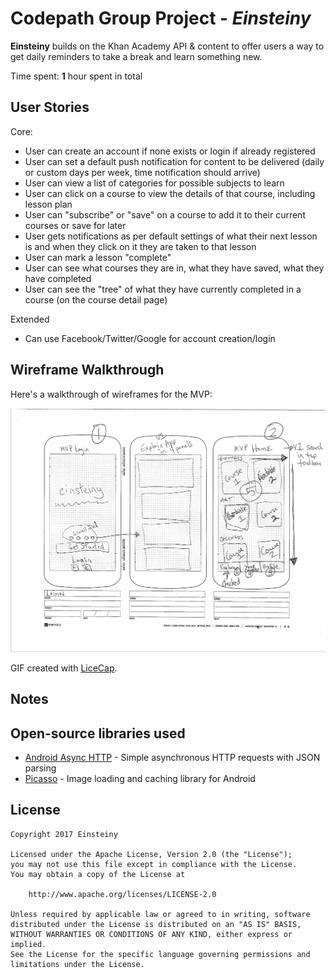# Codepath Group Project - *Einsteiny*

**Einsteiny** builds on the Khan Academy API & content to offer users a way to get daily reminders to take a break and learn something new.

Time spent: **1** hour spent in total

## User Stories

Core:
* User can create an account if none exists or login if already registered
* User can set a default push notification for content to be delivered (daily or custom days per week, time notification should arrive)
* User can view a list of categories for possible subjects to learn
* User can click on a course to view the details of that course, including lesson plan
* User can "subscribe" or "save" on a course to add it to their current courses or save for later
* User gets notifications as per default settings of what their next lesson is and when they click on it they are taken to that lesson
* User can mark a lesson "complete"
* User can see what courses they are in, what they have saved, what they have completed
* User can see the "tree" of what they have currently completed in a course (on the course detail page)


Extended
* Can use Facebook/Twitter/Google for account creation/login

## Wireframe Walkthrough

Here's a walkthrough of wireframes for the MVP:

<img src='https://github.com/Einsteiny/einsteiny/blob/master/resources/wireframes.gif' title='Wireframes Walkthrough' width='' alt='Wireframes Walkthrough' />

GIF created with [LiceCap](http://www.cockos.com/licecap/).

## Notes


## Open-source libraries used

- [Android Async HTTP](https://github.com/loopj/android-async-http) - Simple asynchronous HTTP requests with JSON parsing
- [Picasso](http://square.github.io/picasso/) - Image loading and caching library for Android

## License

    Copyright 2017 Einsteiny

    Licensed under the Apache License, Version 2.0 (the "License");
    you may not use this file except in compliance with the License.
    You may obtain a copy of the License at

        http://www.apache.org/licenses/LICENSE-2.0

    Unless required by applicable law or agreed to in writing, software
    distributed under the License is distributed on an "AS IS" BASIS,
    WITHOUT WARRANTIES OR CONDITIONS OF ANY KIND, either express or implied.
    See the License for the specific language governing permissions and
    limitations under the License.

